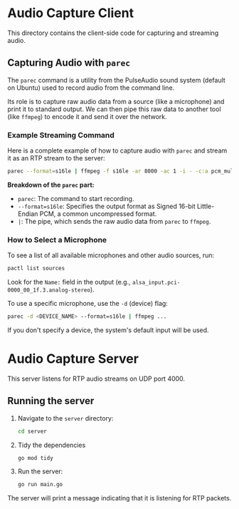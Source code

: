 # Audio Capture Client

This directory contains the client-side code for capturing and streaming audio.

## Capturing Audio with `parec`

The `parec` command is a utility from the PulseAudio sound system (default on Ubuntu) used to record audio from the command line.

Its role is to capture raw audio data from a source (like a microphone) and print it to standard output. We can then pipe this raw data to another tool (like `ffmpeg`) to encode it and send it over the network.

### Example Streaming Command

Here is a complete example of how to capture audio with `parec` and stream it as an RTP stream to the server:

```bash
parec --format=s16le | ffmpeg -f s16le -ar 8000 -ac 1 -i - -c:a pcm_mulaw -f rtp rtp://<SERVER_IP>:4000?payload_type=0
```

**Breakdown of the `parec` part:**
*   `parec`: The command to start recording.
*   `--format=s16le`: Specifies the output format as Signed 16-bit Little-Endian PCM, a common uncompressed format.
*   `|`: The pipe, which sends the raw audio data from `parec` to `ffmpeg`.

### How to Select a Microphone

To see a list of all available microphones and other audio sources, run:
```bash
pactl list sources
```
Look for the `Name:` field in the output (e.g., `alsa_input.pci-0000_00_1f.3.analog-stereo`).

To use a specific microphone, use the `-d` (device) flag:
```bash
parec -d <DEVICE_NAME> --format=s16le | ffmpeg ...
```

If you don't specify a device, the system's default input will be used.


# Audio Capture Server

This server listens for RTP audio streams on UDP port 4000.

## Running the server

1.  Navigate to the `server` directory:
    ```bash
    cd server
    ```
2.  Tidy the dependencies
    ```bash
    go mod tidy
    ```
3.  Run the server:
    ```bash
    go run main.go
    ```

The server will print a message indicating that it is listening for RTP packets.
